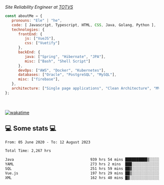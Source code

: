 <p><em>Site Reliability Engineer at <a href="https://www.totvs.com/">TOTVS</a></br>
</em></p>


```javascript
const aboutMe = {
   pronouns: "Ele" | "he",
   code: [ Javascript, Typescript, HTML, CSS, Java, Golang, Python ],
   technologies: {
      frontEnd: {
         js: ["VueJS"],
         css: ["Vuetify"]
      },
      backEnd: {
         java: ["Spring", "Hibernate", "JPA"],
         misc: ["Bash", "Shell Script"]
      },
      devOps: ["AWS", "Docker", "Kubernetes"],
      databases: ["Oracle", "PostgreSQL", "MySQL"],
      misc: ["firebase"],
   },
   architecture: ["Single page applications", "Clean Architecture", "MVC", "Microservices"],
};
```
</br></br>
[![wakatime](https://wakatime.com/badge/user/a3a8ed06-d304-4d6b-bc86-4adc418cdea7.svg)](https://wakatime.com/@a3a8ed06-d304-4d6b-bc86-4adc418cdea7)
<h2>💻 Some stats 💻</h2>

<!--START_SECTION:waka-->

```txt
From: 05 June 2020 - To: 12 August 2023

Total Time: 2,267 hrs

Java                                   939 hrs 54 mins ██████████▒░░░░░░░░░░░░░░   41.46 %
YAML                                   273 hrs 2 mins  ███░░░░░░░░░░░░░░░░░░░░░░   12.04 %
SQL                                    251 hrs 59 mins ██▓░░░░░░░░░░░░░░░░░░░░░░   11.12 %
Vue.js                                 197 hrs 29 mins ██▒░░░░░░░░░░░░░░░░░░░░░░   08.71 %
XML                                    162 hrs 40 mins █▓░░░░░░░░░░░░░░░░░░░░░░░   07.18 %
```

<!--END_SECTION:waka-->
